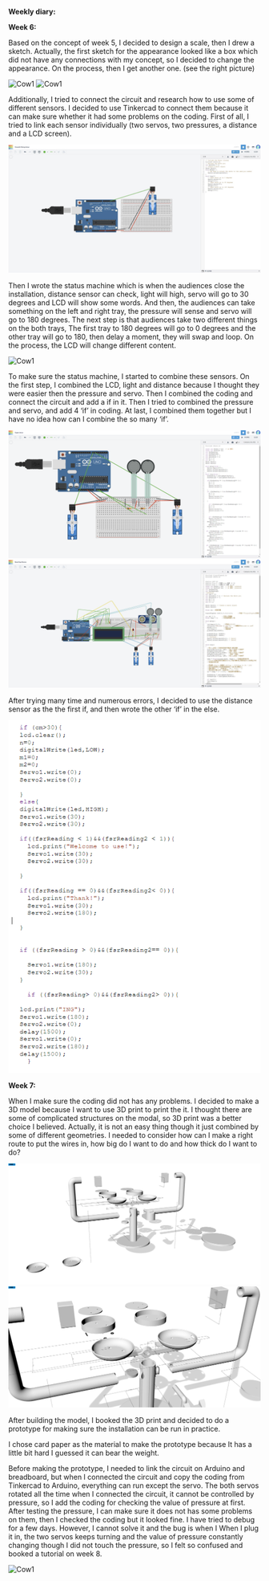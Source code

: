 **Weekly diary:**

**Week 6:**

Based on the concept of week 5, I decided to design a scale, then I drew a sketch. Actually, the first sketch for the appearance looked like a box which did not have any connections with my concept, so I decided to change the appearance. On the process, then I get another one. (see the right picture)

![Cow1](https://github.com/JyXuannn/Advanced-Physical-Computing/blob/main/%EF%BD%83%EF%BD%8F%EF%BD%8E%EF%BD%83%EF%BD%85%EF%BD%90%EF%BD%94.jpg "Cow1")
![Cow1](https://github.com/JyXuannn/Advanced-Physical-Computing/blob/main/%EF%BD%81%EF%BD%90%EF%BD%90%EF%BD%85%EF%BD%81%EF%BD%92%EF%BD%81%EF%BD%8E%EF%BD%83%EF%BD%85.jpg "Cow1")

Additionally, I tried to connect the circuit and research how to use some of different sensors. I decided to use Tinkercad to connect them because it can make sure whether it had some problems on the coding. First of all, I tried to link each sensor individually (two servos, two pressures, a distance and a LCD screen). 

![Cow1](https://github.com/JyXuannn/Advanced-Physical-Computing/blob/main/servo.jpg "Cow1")

Then I wrote the status machine which is when the audiences close the installation, distance sensor can check, light will high, servo will go to 30 degrees and LCD will show some words. And then, the audiences can take something on the left and right tray, the pressure will sense and servo will go to 180 degrees. The next step is that audiences take two different things on the both trays, The first tray to 180 degrees will go to 0 degrees and the other tray will go to 180, then delay a moment, they will swap and loop. On the process, the LCD will change different content.

![Cow1](https://github.com/JyXuannn/Advanced-Physical-Computing/blob/main/%E7%8A%B6%E6%80%81%E6%9C%BA.jpg "Cow1")

To make sure the status machine, I started to combine these sensors. On the first step, I combined the LCD, light and distance because I thought they were easier then the pressure and servo. Then I combined the coding and connect the circuit and add a if in it. Then I tried to combined the pressure and servo, and add 4 ‘if’ in coding. At last, I combined them together but I have no idea how can I combine the so many ‘if’.

![Cow1](https://github.com/JyXuannn/Advanced-Physical-Computing/blob/main/servo%20and%20pressure.png "Cow1")
![Cow1](https://github.com/JyXuannn/Advanced-Physical-Computing/blob/main/%E5%85%A8%E9%83%A8.jpg "Cow1")

After trying many time and numerous errors, I decided to use the distance sensor as the the first if, and then wrote the other ‘if’ in the else.

![Cow1](https://github.com/JyXuannn/Advanced-Physical-Computing/blob/main/%EF%BD%83%EF%BD%8F%EF%BD%84%EF%BD%89%EF%BD%8E%EF%BD%87%EF%BC%8D%EF%BC%91.png "Cow1")

**Week 7:**

When I make sure the coding did not has any problems. I decided to make a 3D model because I want to use 3D print to print the it. I thought there are some of complicated structures on the modal, so 3D print was a better choice I believed. Actually, it is not an easy thing though it just combined by some of different geometries. I needed to consider how can I make a right route to put the wires in, how big do I want to do and how thick do I want to do? 

![Cow1](https://github.com/JyXuannn/Advanced-Physical-Computing/blob/main/%EF%BC%B2%EF%BD%88%EF%BD%89%EF%BD%8E%EF%BD%8F%EF%BC%8D%EF%BC%91.png "Cow1")
![Cow1](https://github.com/JyXuannn/Advanced-Physical-Computing/blob/main/%EF%BC%B2%EF%BD%88%EF%BD%89%EF%BD%8E%EF%BD%8F%EF%BC%8D%EF%BC%92.png "Cow1")

After building the model, I booked the 3D print and decided to do a prototype for making sure the installation can be run in practice.

I chose card paper as the material to make the prototype because It has a little bit hard I guessed it can bear the weight.

Before making the prototype, I needed to link the circuit on Arduino and breadboard, but when I connected the circuit and copy the coding from Tinkercad to Arduino, everything can run except the servo. The both servos rotated all the time when I connected the circuit, it cannot be controlled by pressure, so I add the coding for checking the value of pressure at first. After testing the pressure, I can make sure it does not has some problems on them, then I checked the coding but it looked fine. I have tried to debug for a few days. However, I cannot solve it and the bug is when I When I plug it in, the two servos keeps turning and the value of pressure constantly changing though I did not touch the pressure, so I felt so confused and booked a tutorial on week 8.

![Cow1](https://github.com/JyXuannn/Advanced-Physical-Computing/blob/main/%EF%BD%90%EF%BD%92%EF%BD%8F%EF%BD%94%EF%BD%8F%EF%BD%99%EF%BD%90%EF%BD%85.jpg
 "Cow1")
 















